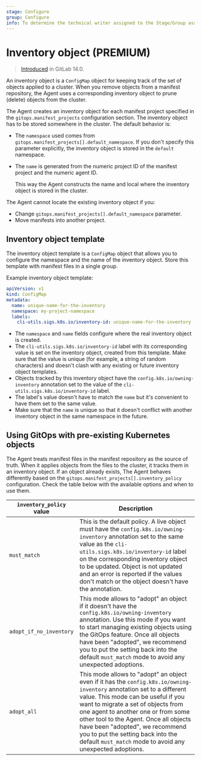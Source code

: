 ```yaml
---
stage: Configure
group: Configure
info: To determine the technical writer assigned to the Stage/Group associated with this page, see https://about.gitlab.com/handbook/engineering/ux/technical-writing/#assignments
---
```


# Inventory object **(PREMIUM)**

> [Introduced](https://gitlab.com/gitlab-org/gitlab/-/issues/332227) in GitLab 14.0.

An inventory object is a `ConfigMap` object for keeping track of the set of objects applied to a cluster.
When you remove objects from a manifest repository, the Agent uses a corresponding inventory object to
prune (delete) objects from the cluster.

The Agent creates an inventory object for each manifest project specified in the
`gitops.manifest_projects` configuration section. The inventory object has to be stored somewhere in the cluster.
The default behavior is:

- The `namespace` used comes from `gitops.manifest_projects[].default_namespace`. If you don't specify this parameter
  explicitly, the inventory object is stored in the `default` namespace.
- The `name` is generated from the numeric project ID of the manifest project and the numeric agent ID.

  This way the Agent constructs the name and local where the inventory object is
  stored in the cluster.

The Agent cannot locate the existing inventory object if you:

- Change `gitops.manifest_projects[].default_namespace` parameter.
- Move manifests into another project.

## Inventory object template

The inventory object template is a `ConfigMap` object that allows you to configure the namespace and the name of the inventory
object. Store this template with manifest files in a single group.

Example inventory object template:

```yaml
apiVersion: v1
kind: ConfigMap
metadata:
  name: unique-name-for-the-inventory
  namespace: my-project-namespace
  labels:
    cli-utils.sigs.k8s.io/inventory-id: unique-name-for-the-inventory
```

- The `namespace` and `name` fields configure where the real inventory object is created.
- The `cli-utils.sigs.k8s.io/inventory-id` label with its corresponding value is set on the inventory object, created
  from this template. Make sure that the value is unique (for example, a string of random characters) and doesn't clash
  with any existing or future inventory object templates.
- Objects tracked by this inventory object have the `config.k8s.io/owning-inventory` annotation set to the value of
  the `cli-utils.sigs.k8s.io/inventory-id` label.
- The label's value doesn't have to match the `name` but it's convenient to have them set to the same value.
- Make sure that the `name` is unique so that it doesn't conflict with another inventory object in the same
  namespace in the future.

## Using GitOps with pre-existing Kubernetes objects

The Agent treats manifest files in the manifest repository as the source of truth. When it applies
objects from the files to the cluster, it tracks them in an inventory object. If an object already exists,
The Agent behaves differently based on the `gitops.manifest_projects[].inventory_policy` configuration.
Check the table below with the available options and when to use them.

`inventory_policy` value | Description                                                                                 |
------------------------ | ------------------------------------------------------------------------------------------- |
`must_match`             | This is the default policy. A live object must have the `config.k8s.io/owning-inventory` annotation set to the same value as the `cli-utils.sigs.k8s.io/inventory-id` label on the corresponding inventory object to be updated. Object is not updated and an error is reported if the values don't match or the object doesn't have the annotation. |
`adopt_if_no_inventory`  | This mode allows to "adopt" an object if it doesn't have the `config.k8s.io/owning-inventory` annotation. Use this mode if you want to start managing existing objects using the GitOps feature. Once all objects have been "adopted", we recommend you to put the setting back into the default `must_match` mode to avoid any unexpected adoptions. |
`adopt_all`              | This mode allows to "adopt" an object even if it has the `config.k8s.io/owning-inventory` annotation set to a different value. This mode can be useful if you want to migrate a set of objects from one agent to another one or from some other tool to the Agent. Once all objects have been "adopted", we recommend you to put the setting back into the default `must_match` mode to avoid any unexpected adoptions. |
